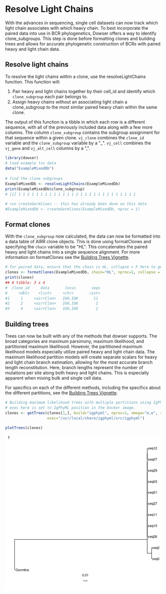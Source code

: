 # Resolve Light Chains

With the advances in sequencing, single cell datasets can now track which light chain associates with which heavy chain. To best incorporate the paired data into use in BCR phylogenetics, Dowser offers a way to identify clone_subgroups. This step is done before formatting clones and building trees and allows for accurate phylogenetic construction of BCRs with paired heavy and light chain data. 

## Resolve light chains 

To resolve the light chains within a clone, use the resolveLightChains function. This function will:

1. Pair heavy and light chains together by their cell_id and identify which `clone_subgroup` each pair belongs to. 
2. Assign heavy chains without an associating light chain a clone_subgroup to the most similar paired heavy chain within the same clone.

The output of this function is a tibble in which each row is a different sequence, with all of the previously included data along with a few more columns. The column `clone_subgroup` contains the subgroup assignment for that sequence within a given clone. `vj_clone` combines the `clone_id` variable and the `clone_subgroup` variable by a "_". `vj_cell` combines the `vj_gene` and `vj_alt_cell` columns by a ",". 


```r
library(dowser)
# load example tsv data
data("ExampleMixedDb")

# find the clone subgroups 
ExampleMixedDb <- resolveLightChains(ExampleMixedDb)
print(ExampleMixedDb$clone_subgroup)
# [1] 1 1 2 1 1 1 1 1 1 1 1 1 1 2 1 1 2 1 1 1 1 1 1 1 1 1 1
```


```r
# run createGermlines -- this has already been done on this data
#ExampleMixedDb <- createGermlines(ExampleMixedDb, nproc = 1)
```

## Format clones

With the `clone_subgroup` now calculated, the data can now be formatted into a data table of AIRR clone objects. This is done using formatClones and specifying the `chain` variable to be "HL". This concatenates the paired heavy and light chains into a single sequence alignment. For more information on formatClones see the [Building Trees Vignette](Building-Trees-Vignette.md).


```r
# for paired data, ensure that the chain is HL. collapse = F here to get multiple clones due to the sequences being very similar. 
clones <- formatClones(ExampleMixedDb, chain="HL", nproc=1, collapse = F)
print(clones)
## A tibble: 3 x 4
#  clone_id     data       locus       seqs    
#     <dbl>    <list>     <chr>       <int> 
#1     1     <airrClon>   IGH,IGK       11 
#2     2     <airrClon>   IGH,IGK        2 
#3     4     <airrClon>   IGH,IGK        2 
```
## Building trees 

Trees can now be built with any of the methods that dowser supports. The broad categories are maximum parsimony, maximum likelihood, and partitioned maximum likelihood. However, the partitioned maximum likelihood models especially utilize paired heavy and light chain data. The maximum likelihood partition models will create separate scalars for heavy and light chain branch estimation, allowing for the most accurate branch length reconstitution. Here, branch lengths represent the number of mutations per site along both heavy and light chains. This is especially apparent when mixing bulk and single cell data. 

For specifics on each of the different methods, including the specifics about the different partitions, see the [Building Trees Vignette](Building-Trees-Vignette.md).


```r
# Building maximum likelihood trees with multiple partitions using IgPhyML.
# exec here is set to IgPhyML position in the Docker image.
clones <- getTrees(clones[1,], build="igphyml", nproc=1, omega="e,e", rates="0,1", partition="hl",
                   exec="/usr/local/share/igphyml/src/igphyml")
```



```r
plotTrees(clones)
```

![plot of chunk Resolve-Light-Chains-Vignette-6](figure/Resolve-Light-Chains-Vignette-6-1.png)


